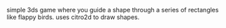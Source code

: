 simple 3ds game where you guide a shape through a series of rectangles like flappy birds. uses citro2d to draw shapes.
